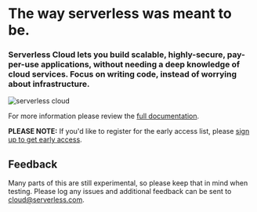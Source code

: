 # The way serverless was meant to be.

### Serverless Cloud lets you build scalable, highly-secure, pay-per-use applications, without needing a deep knowledge of cloud services. Focus on writing code, instead of worrying about infrastructure.

![serverless cloud](https://user-images.githubusercontent.com/22547594/130583081-6321c63a-1ade-4a82-9563-b67813eb393c.jpg)

For more information please review the [full documentation](https://serverless.github.io/cloud/).

**PLEASE NOTE:** If you'd like to register for the early access list, please [sign up to get early access](https://xv4b63nuizx.typeform.com/cloudbeta#email=xxxxx).

## Feedback

Many parts of this are still experimental, so please keep that in mind when testing. Please log any issues and additional feedback can be sent to cloud@serverless.com.
